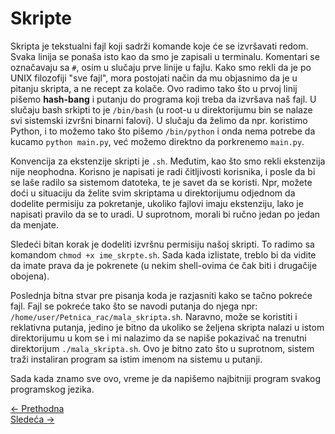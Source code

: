 <link rel="stylesheet" href="/UNIX-beginner-course/assets/css/custom.css">

# Skripte
Skripta je tekstualni fajl koji sadrži komande koje će se izvršavati redom. Svaka linija se ponaša isto kao da smo je zapisali u terminalu. Komentari se označavaju sa `#`, osim u slučaju prve linije u fajlu. Kako smo rekli da je po UNIX filozofiji "sve fajl", mora postojati način da mu objasnimo da je u pitanju skripta, a ne recept za kolače. Ovo radimo tako što u prvoj linij pišemo **hash-bang** i putanju do programa koji treba da izvršava naš fajl. U slučaju bash srkipti to je `/bin/bash` (u root-u u direktorijumu bin se nalaze svi sistemski izvršni binarni falovi). U slučaju da želimo da npr. koristimo Python, i to možemo tako što pišemo `/bin/python` i onda nema potrebe da kucamo `python main.py`, već možemo direktno da porkrenemo `main.py`. 

Konvencija za ekstenzije skripti je `.sh`. Međutim, kao što smo rekli ekstenzija nije neophodna. Korisno je napisati je radi čitljivosti korisnika, i posle da bi se laše radilo sa sistemom datoteka, te je savet da se koristi. Npr, možete doći u situaciju da želite svim skriptama u direktorijumu odjednom da dodelite permisiju za pokretanje, ukoliko fajlovi imaju ekstenziju, lako je napisati pravilo da se to uradi. U suprotnom, morali bi ručno jedan po jedan da menjate.

Sledeći bitan korak je dodeliti izvršnu permisiju našoj skripti. To radimo sa komandom `chmod +x ime_skrpte.sh`. Sada kada izlistate, treblo bi da vidite da imate prava da je pokrenete (u nekim shell-ovima će čak biti i drugačije obojena).

Poslednja bitna stvar pre pisanja koda je razjasniti kako se tačno pokreće fajl. Fajl se pokreće tako što se navodi putanja do njega npr: `/home/user/Petnica_rac/mala_skripta.sh`. Naravno, može se koristiti i reklativna putanja, jedino je bitno da ukoliko se željena skripta nalazi u istom direktorijumu u kom se i mi nalazimo da se napiše pokazivač na trenutni direktorijum `./mala_skripta.sh`. Ovo je bitno zato što u suprotnom, sistem traži instaliran program sa istim imenom na sistemu u putanji.

Sada kada znamo sve ovo, vreme je da napišemo najbitniji program svakog programskog jezika.


<div class="nav-buttons-wrapper">
  <div class="nav-left">
    <a href="6_1-pokretanje_vise_komandi.html" class="button-nav">← Prethodna</a>
  </div>
  <div class="nav-right">
    <a href="6_3-hello_world.html" class="button-nav">Sledeća →</a>
  </div>
</div>